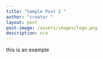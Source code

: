 ```yaml
---
title: "Sample Post 2 "
author: "creator "
layout: post
post-image: /assets/images/logo.png
description: n/a
---
```

this is an example
